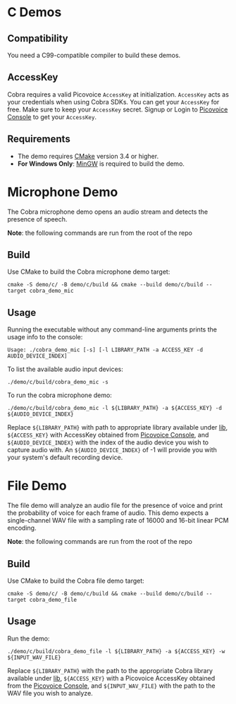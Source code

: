 # C Demos

## Compatibility

You need a C99-compatible compiler to build these demos.

## AccessKey

Cobra requires a valid Picovoice `AccessKey` at initialization. `AccessKey` acts as your credentials when using Cobra SDKs.
You can get your `AccessKey` for free. Make sure to keep your `AccessKey` secret. 
Signup or Login to [Picovoice Console](https://console.picovoice.ai/) to get your `AccessKey`.

## Requirements

- The demo requires [CMake](https://cmake.org/) version 3.4 or higher.
- **For Windows Only**: [MinGW](http://mingw-w64.org/doku.php) is required to build the demo.

# Microphone Demo

The Cobra microphone demo opens an audio stream and detects the presence of speech.

**Note**: the following commands are run from the root of the repo

## Build

Use CMake to build the Cobra microphone demo target:

```console
cmake -S demo/c/ -B demo/c/build && cmake --build demo/c/build --target cobra_demo_mic
```

## Usage

Running the executable without any command-line arguments prints the usage info to the console:

```console
Usage: ./cobra_demo_mic [-s] [-l LIBRARY_PATH -a ACCESS_KEY -d AUDIO_DEVICE_INDEX]
```

To list the available audio input devices:

```console
./demo/c/build/cobra_demo_mic -s
```

To run the cobra microphone demo:

```console
./demo/c/build/cobra_demo_mic -l ${LIBRARY_PATH} -a ${ACCESS_KEY} -d ${AUDIO_DEVICE_INDEX}
```

Replace `${LIBRARY_PATH}` with path to appropriate library available under [lib](/lib), `${ACCESS_KEY}` with AccessKey
obtained from [Picovoice Console](https://picovoice.ai/console/), and `${AUDIO_DEVICE_INDEX}` with the index of the
audio device  you wish to capture audio with. An `${AUDIO_DEVICE_INDEX}` of -1 will provide you with your system's
default recording device.

# File Demo

The file demo will analyze an audio file for the presence of voice and print the probability of voice for each
frame of audio. This demo expects a single-channel WAV file with a sampling rate of 16000 and 16-bit linear PCM encoding.

**Note**: the following commands are run from the root of the repo

## Build

Use CMake to build the Cobra file demo target:

```console
cmake -S demo/c/ -B demo/c/build && cmake --build demo/c/build --target cobra_demo_file
```

## Usage

Run the demo:

```console
./demo/c/build/cobra_demo_file -l ${LIBRARY_PATH} -a ${ACCESS_KEY} -w ${INPUT_WAV_FILE}
```

Replace `${LIBRARY_PATH}` with the path to the appropriate Cobra library available under [lib](/lib), `${ACCESS_KEY}` with a
Picovoice AccessKey obtained from the [Picovoice Console](https://console.picovoice.ai/), and `${INPUT_WAV_FILE}` with the
path to the WAV file you wish to analyze.
